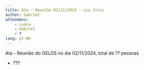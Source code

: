 ```yaml
---
title: Ata - Reunião 02/11/2024 - via Jitsi
author: Gabriel
attendees:
    - Luana
    - Gabriel
    - ?
lang: pt-BR
---
```


Ata - Reunião do GELOS no dia 02/11/2024, total de ?? pessoas

- ???
